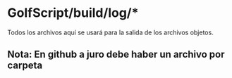 # GolfScript/build/log/*
Todos los archivos aquí se usará para la salida de los archivos objetos.

## Nota: En github a juro debe haber un archivo por carpeta
